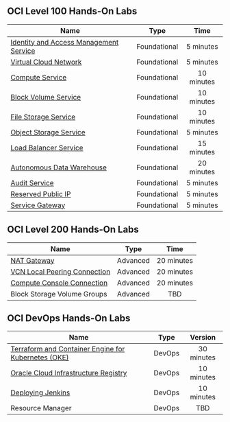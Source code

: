


## OCI Level 100 Hands-On Labs 


|                  **Name**              |    **Type**  | **Time** |
|----------------------------------------|:------------:|:-------:|
|[Identity and Access Management Service](./L100-LAB/Identity_Access_Management/IAM_HOL.md) | Foundational |   5 minutes   |
|[Virtual Cloud Network](./L100-LAB/Virtual_Cloud_Network/VCN_HOL.md)                        | Foundational |   5 minutes   |
|[Compute Service](./L100-LAB/Compute_Services/Compute_HOL.md)                        | Foundational |   10 minutes   |
|[Block Volume Service](./L100-LAB/Block_Volume/Block_Volume_HOL.md)                        | Foundational |   10 minutes   |
|[File Storage Service](./L100-LAB/File_Storage_Service/FSS_HOL.md)                   | Foundational |   10 minutes   | 
|[Object Storage Service](./L100-LAB/Object_Storage/ObjectStorage_HOL.md)                   | Foundational |   5 minutes   |  
|[Load Balancer Service](./L100-LAB/Load_Balancer/load_balancer.md)                 | Foundational |   15 minutes   |      
|[Autonomous Data Warehouse](./L100-LAB/Autonomous_Data_Warehouse/ADW_HOL.md)             | Foundational |   20 minutes   | 
|[Audit Service](./L100-LAB/Audit_Service/AUDIT_HOL.md) | Foundational |   5 minutes   |
|[Reserved Public IP](./L100-LAB/Using_Reserved_Public_IP/Reserved_Public_IP_HOL.md) | Foundational |   5 minutes   |  
|[Service Gateway](./L100-LAB/Using_Service_Gateway/Using_Service_Gateway_HOL.md) | Foundational |   5 minutes   |  



## OCI Level 200 Hands-On Labs 


|                  **Name**              |    **Type**  | **Time** | 
|----------------------------------------|:------------:|:-------:|
|[NAT Gateway](./L200-LAB/NAT_Gateway/nat_gateway.md)| Advanced |   20 minutes   | 
|[VCN Local Peering Connection](./L200-LAB/VCN_Local_Peering/vcn_local_peering.md) | Advanced |   20 minutes   |   
|[Compute Console Connection](./L200-LAB/Compute-Console-Connection/HOL-Console-Connection.md)| Advanced |  20 minutes   |   
|Block Storage Volume Groups                  | Advanced |   TBD   |   


## OCI DevOps Hands-On Labs


|                  **Name**              |    **Type**  | **Version** | 
|----------------------------------------|:------------:|:-------:|
|[Terraform and Container Engine for Kubernetes (OKE)](./DevOps/Terraform-and-OKE-LAB/tf_oke_hol.md)| DevOps |   30 minutes   | 
|[Oracle Cloud Infrastructure Registry](./DevOps/Container_Registry/Container_Registry_HOL.md) | DevOps |   10 minutes   | 
|[Deploying Jenkins](./DevOps/Deploying_Jenkins/Deploying_Jenkins_HOL.md) | DevOps |   10 minutes   |  
|Resource Manager                     | DevOps |   TBD   |      


